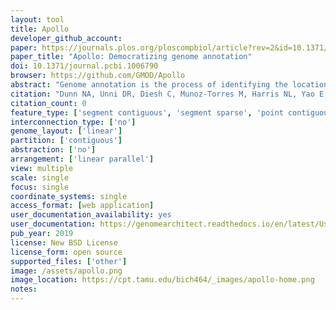 ```yaml
---
layout: tool
title: Apollo
developer_github_account:
paper: https://journals.plos.org/ploscompbiol/article?rev=2&id=10.1371/journal.pcbi.1006790
paper_title: "Apollo: Democratizing genome annotation"
doi: 10.1371/journal.pcbi.1006790
browser: https://github.com/GMOD/Apollo
abstract: "Genome annotation is the process of identifying the location and function of a genome's encoded features. Improving the biological accuracy of annotation is a complex and iterative process requiring researchers to review and incorporate multiple sources of information such as transcriptome alignments, predictive models based on sequence profiles, and comparisons to features found in related organisms. Because rapidly decreasing costs are enabling an ever-growing number of scientists to incorporate sequencing as a routine laboratory technique, there is widespread demand for tools that can assist in the deliberative analytical review of genomic information. To this end, we present Apollo, an open source software package that enables researchers to efficiently inspect and refine the precise structure and role of genomic features in a graphical browser-based platform. Some of Apollo’s newer user interface features include support for real-time collaboration, allowing distributed users to simultaneously edit the same encoded features while also instantly seeing the updates made by other researchers on the same region in a manner similar to Google Docs. Its technical architecture enables Apollo to be integrated into multiple existing genomic analysis pipelines and heterogeneous laboratory workflow platforms. Finally, we consider the implications that Apollo and related applications may have on how the results of genome research are published and made accessible."
citation: "Dunn NA, Unni DR, Diesh C, Munoz-Torres M, Harris NL, Yao E, et al. (2019) Apollo: Democratizing genome annotation. PLoS Comput Biol 15(2): e1006790. https://doi.org/10.1371/journal.pcbi.1006790"
citation_count: 0
feature_type: ['segment contiguous', 'segment sparse', 'point contiguous', 'point sparse']
interconnection_type: ['no']
genome_layout: ['linear']
partition: ['contiguous']
abstraction: ['no']
arrangement: ['linear parallel']
view: multiple
scale: single
focus: single
coordinate_systems: single
access_format: [web application]
user_documentation_availability: yes
user_documentation: https://genomearchitect.readthedocs.io/en/latest/UsersGuide.html
pub_year: 2019
license: New BSD License
license_form: open source
supported_files: ['other']
image: /assets/apollo.png
image_location: https://cpt.tamu.edu/bich464/_images/apollo-home.png
notes:
---
```

